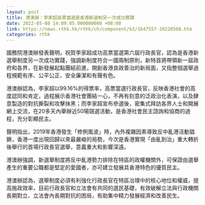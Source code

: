```yaml
---
layout: post
title: 港澳辦：李家超高票當選是香港新選制另一次成功實踐
date: 2022-05-08 14:09:05.000000000 +08:00
link: https://news.rthk.hk/rthk/ch/component/k2/1647557-20220508.htm
categories: rthk
---
```


國務院港澳辦發表聲明，祝賀李家超成功高票當選第六屆行政長官，認為是香港新選舉制度另一次成功實踐，強調新制度符合一國兩制原則，新特首將帶領新一屆政府和各界，在新發展起點團結前進，開創香港良政善治的新局面，又指整個選舉過程規範有序、公平公正、安全廉潔和有聲有色。

港澳辦認為，李家超以99.16%的得票率，高票當選行政長官，反映香港社會的高度認同和肯定，過程展示香港社會團結一心，不再有刻意的泛政治化表演，以及肆意製造的對抗撕裂和攻擊抹黑；而李家超宣布參選後，密集式拜訪各界人士和開展網上交流，在20多天內舉辦近50場競選活動，是香港社會民主諮詢和協商的過程，充分彰顯民主。

聲明指出，2019年香港發生「修例風波」時，內外複雜因素導致反中亂港活動猖獗，香港一度出現回歸以來最嚴峻的局勢，今次是香港實現「由亂到治」重大轉折後舉行的首場行政長官選舉，意義重大和影響深遠。

港澳辦強調，新選舉制度將反中亂港勢力排除在特區的政權機關外，可保證由選舉產生的重要公職都是堅定的愛國者，亦可建立發展具香港特色的優質民主。

港澳辦認為，選舉制度必須有利強化行政長官在特區治理中的核心地位和權威，提高施政效率，目前行政長官和立法會有共同的選民基礎，有效破解立法與行政機關長期對立、立法會內長期對抗的困局，有助集中精力發展經濟和改善民生。
